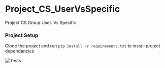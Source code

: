 # Project_CS_UserVsSpecific
Project CS  Group User. Vs Specific


### Project Setup
Clone the project and run ``pip install -r requirements.txt`` to install project dependancies

![Tests](https://github.com/Mithzyl/Project_CS_UserVsSpecific/actions/workflows/tests.yml/badge.svg)
